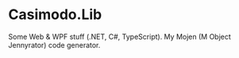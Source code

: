 # Casimodo.Lib

Some Web & WPF stuff (.NET, C#, TypeScript).
My Mojen (M Object Jennyrator) code generator.
